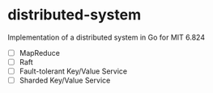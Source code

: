 # distributed-system
Implementation of a distributed system in Go for MIT 6.824 
- [ ] MapReduce
- [ ] Raft
- [ ] Fault-tolerant Key/Value Service
- [ ] Sharded Key/Value Service
